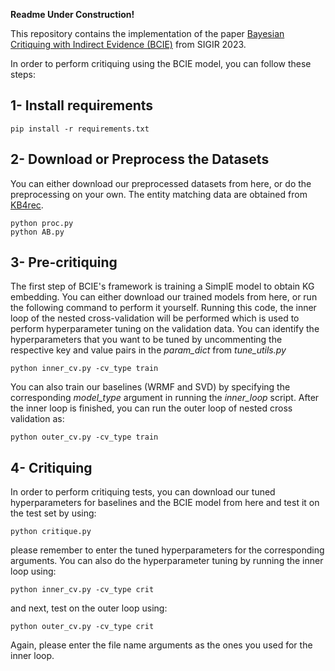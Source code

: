 **Readme Under Construction!**


This repository contains the implementation of the paper [Bayesian Critiquing with Indirect Evidence (BCIE)](https://ssanner.github.io/papers/sigir23_bcie.pdf) from SIGIR 2023.

In order to perform critiquing using the BCIE model, you can follow these steps:

## 1- Install requirements
~~~
pip install -r requirements.txt
~~~
## 2- Download or Preprocess the Datasets
You can either download our preprocessed datasets from here, or do the preprocessing on your own. The entity matching data are obtained from [KB4rec](https://github.com/RUCDM/KB4Rec).
~~~
python proc.py
python AB.py
~~~
## 3- Pre-critiquing
The first step of BCIE's framework is training a SimplE model to obtain KG embedding. You can either download our trained models from here, or run the following command to perform it yourself. Running this code, the inner loop of the nested cross-validation will be performed which is used to perform hyperparameter tuning on the validation data. You can identify the hyperparameters that you want to be tuned by uncommenting the respective key and value pairs in the *param_dict* from *tune_utils.py*
~~~
python inner_cv.py -cv_type train
~~~

You can also train our baselines (WRMF and SVD) by specifying the corresponding *model_type* argument in running the *inner_loop* script. After the inner loop is finished, you can run the outer loop of nested cross validation as:
~~~
python outer_cv.py -cv_type train
~~~
## 4- Critiquing
In order to perform critiquing tests, you can download our tuned hyperparameters for baselines and the BCIE model from here and test it on the test set by using:
~~~
python critique.py
~~~
please remember to enter the tuned hyperparameters for the corresponding arguments.
You can also do the hyperparameter tuning by running the inner loop using:
~~~
python inner_cv.py -cv_type crit
~~~
and next, test on the outer loop using:
~~~
python outer_cv.py -cv_type crit
~~~
Again, please enter the file name arguments as the ones you used for the inner loop. 

